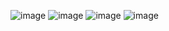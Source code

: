 ![image](https://user-images.githubusercontent.com/64565005/200684070-c85c63c7-6acb-4efd-b55f-4dc479133633.png)
![image](https://user-images.githubusercontent.com/64565005/200684113-0503faf6-c7ad-47d6-a426-8d39ca690fde.png)
![image](https://user-images.githubusercontent.com/64565005/200684165-f779c824-1b79-4513-ab93-982e84a5eb11.png)
![image](https://user-images.githubusercontent.com/64565005/200684198-e0ac8a77-b267-46ea-97b1-72e3ed256996.png)

